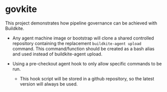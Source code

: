 # govkite

This project demonstrates how pipeline governance can be achieved with Buildkite.  

- Any agent machine image or bootstrap will clone a shared controlled repository containing the replacement `buildkite-agent upload` command. This command/function should be created as a bash alias and used instead of buildkite-agent upload.

- Using a pre-checkout agent hook to only allow specific commands to be run.
  - This hook script will be stored in a github repository, so the latest version will always be used.